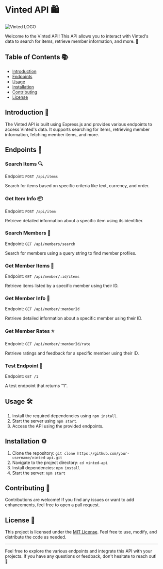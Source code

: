 # Vinted API 🛍️
![Vinted LOGO](https://github.com/MrBalourd/Vinted-API/blob/main/github/vinted-app.jpg)

Welcome to the Vinted API! This API allows you to interact with Vinted's data to search for items, retrieve member information, and more. 💼

## Table of Contents 📚

- [Introduction](#introduction)
- [Endpoints](#endpoints)
- [Usage](#usage)
- [Installation](#installation)
- [Contributing](#contributing)
- [License](#license)

## Introduction 🌟

The Vinted API is built using Express.js and provides various endpoints to access Vinted's data. It supports searching for items, retrieving member information, fetching member items, and more.

## Endpoints 🚀

### Search Items 🔍

Endpoint: `POST /api/items`

Search for items based on specific criteria like text, currency, and order.

### Get Item Info 📦

Endpoint: `POST /api/item`

Retrieve detailed information about a specific item using its identifier.

### Search Members 👥

Endpoint: `GET /api/members/search`

Search for members using a query string to find member profiles.

### Get Member Items 📂

Endpoint: `GET /api/member/:id/items`

Retrieve items listed by a specific member using their ID.

### Get Member Info 👤

Endpoint: `GET /api/member/:memberId`

Retrieve detailed information about a specific member using their ID.

### Get Member Rates ⭐

Endpoint: `GET /api/member/:memberId/rate`

Retrieve ratings and feedback for a specific member using their ID.

### Test Endpoint 🧪

Endpoint: `GET /1`

A test endpoint that returns "1".

## Usage 🛠️

1. Install the required dependencies using `npm install`.
2. Start the server using `npm start`.
3. Access the API using the provided endpoints.

## Installation ⚙️

1. Clone the repository: `git clone https://github.com/your-username/vinted-api.git`
2. Navigate to the project directory: `cd vinted-api`
3. Install dependencies: `npm install`
4. Start the server: `npm start`

## Contributing 🤝

Contributions are welcome! If you find any issues or want to add enhancements, feel free to open a pull request.

## License 📜

This project is licensed under the [MIT License](LICENSE). Feel free to use, modify, and distribute the code as needed.

---

Feel free to explore the various endpoints and integrate this API with your projects. If you have any questions or feedback, don't hesitate to reach out! 💌

